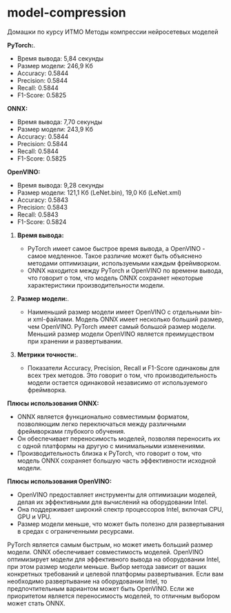 # model-compression
Домашки по курсу ИТМО Методы компрессии нейросетевых моделей

**PyTorch:**.
- Время вывода: 5,84 секунды
- Размер модели: 246,9 Кб
- Accuracy: 0.5844
- Precision: 0.5844
- Recall: 0.5844
- F1-Score: 0.5825

**ONNX:**
- Время вывода: 7,70 секунды
- Размер модели: 243,9 Кб
- Accuracy: 0.5844
- Precision: 0.5844
- Recall: 0.5844
- F1-Score: 0.5825

**OpenVINO:**
- Время вывода: 9,28 секунды
- Размер модели: 121,1 Кб (LeNet.bin), 19,0 Кб (LeNet.xml)
- Accuracy: 0.5843
- Precision: 0.5843
- Recall: 0.5843
- F1-Score: 0.5824


1. **Время вывода:**
   - PyTorch имеет самое быстрое время вывода, а OpenVINO - самое медленное. Такое различие может быть объяснено методами оптимизации, используемыми каждым фреймворком.
   - ONNX находится между PyTorch и OpenVINO по времени вывода, что говорит о том, что модель ONNX сохраняет некоторые характеристики производительности модели.

2. **Размер модели:**.
   - Наименьший размер модели имеет OpenVINO с отдельными bin- и xml-файлами. Модель ONNX имеет несколько больший размер, чем OpenVINO. PyTorch имеет самый большой размер модели. Меньший размер модели OpenVINO является преимуществом при хранении и развертывании.

3. **Метрики точности:**.
   - Показатели Accuracy, Precision, Recall и F1-Score одинаковы для всех трех методов. Это говорит о том, что производительность модели остается одинаковой независимо от используемого фреймворка.

**Плюсы использования ONNX:**
- ONNX является функционально совместимым форматом, позволяющим легко переключаться между различными фреймворками глубокого обучения.
- Он обеспечивает переносимость моделей, позволяя переносить их с одной платформы на другую с минимальными изменениями.
- Производительность близка к PyTorch, что говорит о том, что модель ONNX сохраняет большую часть эффективности исходной модели.

**Плюсы использования OpenVINO:**
- OpenVINO предоставляет инструменты для оптимизации моделей, делая их эффективными для вычислений на оборудовании Intel.
- Она поддерживает широкий спектр процессоров Intel, включая CPU, GPU и VPU.
- Размер модели меньше, что может быть полезно для развертывания в средах с ограниченными ресурсами.

PyTorch является самым быстрым, но может иметь больший размер модели. ONNX обеспечивает совместимость моделей. OpenVINO оптимизирует модели для эффективного вывода на оборудовании Intel, при этом размер модели меньше. Выбор метода зависит от ваших конкретных требований и целевой платформы развертывания. Если вам необходимо развертывание на оборудовании Intel, то предпочтительным вариантом может быть OpenVINO. Если же приоритетом является переносимость моделей, то отличным выбором может стать ONNX.
